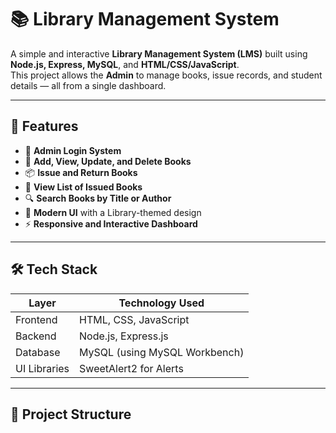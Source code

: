 # 📚 Library Management System

A simple and interactive **Library Management System (LMS)** built using **Node.js, Express, MySQL**, and **HTML/CSS/JavaScript**.  
This project allows the **Admin** to manage books, issue records, and student details — all from a single dashboard.

---

## 🚀 Features

- 🔐 **Admin Login System**
- 📖 **Add, View, Update, and Delete Books**
- 📦 **Issue and Return Books**
- 🧾 **View List of Issued Books**
- 🔍 **Search Books by Title or Author**
- 🎨 **Modern UI** with a Library-themed design
- ⚡ **Responsive and Interactive Dashboard**

---

## 🛠️ Tech Stack

| Layer | Technology Used |
|-------|------------------|
| Frontend | HTML, CSS, JavaScript |
| Backend | Node.js, Express.js |
| Database | MySQL (using MySQL Workbench) |
| UI Libraries | SweetAlert2 for Alerts |

---

## 📂 Project Structure

